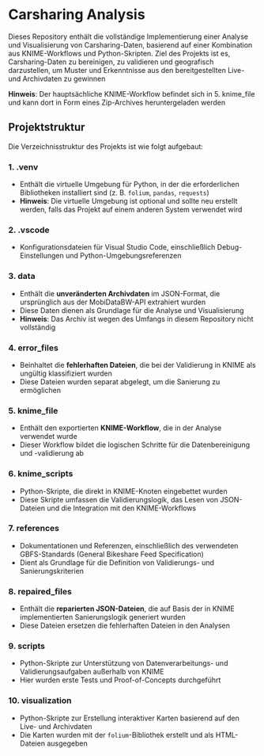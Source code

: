 # Carsharing Analysis

Dieses Repository enthält die vollständige Implementierung einer Analyse und Visualisierung von Carsharing-Daten, basierend auf einer Kombination aus KNIME-Workflows und Python-Skripten. Ziel des Projekts ist es, Carsharing-Daten zu bereinigen, zu validieren und geografisch darzustellen, um Muster und Erkenntnisse aus den bereitgestellten Live- und Archivdaten zu gewinnen

**Hinweis**: Der hauptsächliche KNIME-Workflow befindet sich in 5. knime_file und kann dort in Form eines Zip-Archives heruntergeladen werden

## Projektstruktur

Die Verzeichnisstruktur des Projekts ist wie folgt aufgebaut:

### **1. .venv**
- Enthält die virtuelle Umgebung für Python, in der die erforderlichen Bibliotheken installiert sind (z. B. `folium`, `pandas`, `requests`)
- **Hinweis**: Die virtuelle Umgebung ist optional und sollte neu erstellt werden, falls das Projekt auf einem anderen System verwendet wird

### **2. .vscode**
- Konfigurationsdateien für Visual Studio Code, einschließlich Debug-Einstellungen und Python-Umgebungsreferenzen

### **3. data**
- Enthält die **unveränderten Archivdaten** im JSON-Format, die ursprünglich aus der MobiDataBW-API extrahiert wurden
- Diese Daten dienen als Grundlage für die Analyse und Visualisierung
- **Hinweis**: Das Archiv ist wegen des Umfangs in diesem Repository nicht vollständig

### **4. error_files**
- Beinhaltet die **fehlerhaften Dateien**, die bei der Validierung in KNIME als ungültig klassifiziert wurden
- Diese Dateien wurden separat abgelegt, um die Sanierung zu ermöglichen

### **5. knime_file**
- Enthält den exportierten **KNIME-Workflow**, die in der Analyse verwendet wurde
- Dieser Workflow bildet die logischen Schritte für die Datenbereinigung und -validierung ab

### **6. knime_scripts**
- Python-Skripte, die direkt in KNIME-Knoten eingebettet wurden
- Diese Skripte umfassen die Validierungslogik, das Lesen von JSON-Dateien und die Integration mit den KNIME-Workflows

### **7. references**
- Dokumentationen und Referenzen, einschließlich des verwendeten GBFS-Standards (General Bikeshare Feed Specification)
- Dient als Grundlage für die Definition von Validierungs- und Sanierungskriterien

### **8. repaired_files**
- Enthält die **reparierten JSON-Dateien**, die auf Basis der in KNIME implementierten Sanierungslogik generiert wurden
- Diese Dateien ersetzen die fehlerhaften Dateien in den Analysen

### **9. scripts**
- Python-Skripte zur Unterstützung von Datenverarbeitungs- und Validierungsaufgaben außerhalb von KNIME
- Hier wurden erste Tests und Proof-of-Concepts durchgeführt

### **10. visualization**
- Python-Skripte zur Erstellung interaktiver Karten basierend auf den Live- und Archivdaten
- Die Karten wurden mit der `folium`-Bibliothek erstellt und als HTML-Dateien ausgegeben
